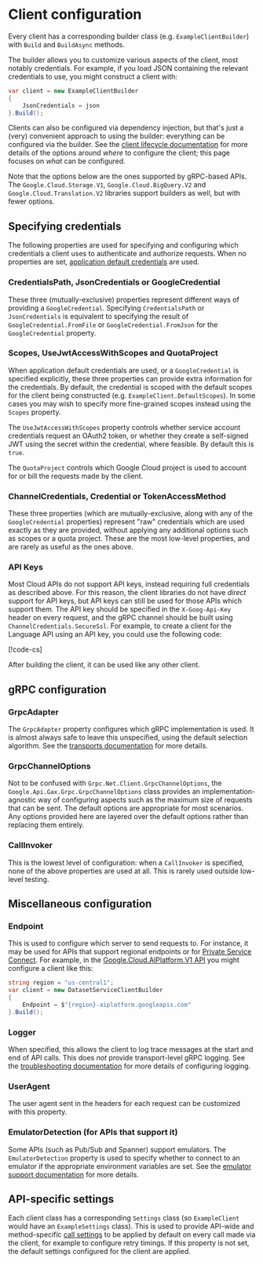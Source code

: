# Client configuration

Every client has a corresponding builder class (e.g. `ExampleClientBuilder`) with `Build` and `BuildAsync`
methods.

The builder allows you to customize various aspects of the client, most notably credentials. For example,
if you load JSON containing the relevant credentials to use, you might construct a client with:

```csharp
var client = new ExampleClientBuilder
{
    JsonCredentials = json
}.Build();
```

Clients can also be configured via dependency injection, but that's just a (very) convenient approach to using the
builder: everything can be configured via the builder. See the [client lifecycle documentation](client-lifecycle.md)
for more details of the options around *where* to configure the client; this page focuses on *what* can
be configured.

Note that the options below are the ones supported by gRPC-based APIs. The `Google.Cloud.Storage.V1`, `Google.Cloud.BigQuery.V2`
and `Google.Cloud.Translation.V2` libraries support builders as well, but with fewer options.

## Specifying credentials

The following properties are used for specifying and configuring which credentials a client
uses to authenticate and authorize requests. When no properties are set,
[application default credentials](https://cloud.google.com/docs/authentication/production#automatically) are used.

### CredentialsPath, JsonCredentials or GoogleCredential

These three (mutually-exclusive) properties represent different ways of providing a `GoogleCredential`. Specifying
`CredentialsPath` or `JsonCredentials` is equivalent to specifying the result of `GoogleCredential.FromFile` or
`GoogleCredential.FromJson` for the `GoogleCredential` property.

### Scopes, UseJwtAccessWithScopes and QuotaProject

When application default credentials are used, or a `GoogleCredential` is specified explicitly,
these three properties can provide extra information for the credentials. By default, the credential is scoped
with the default scopes for the client being constructed (e.g. `ExampleClient.DefaultScopes`). In some cases you
may wish to specify more fine-grained scopes instead using the `Scopes` property.

The `UseJwtAccessWithScopes` property controls whether service account credentials request an OAuth2 token, or whether they create
a self-signed JWT using the secret within the credential, where feasible. By default this is `true`.

The `QuotaProject` controls which Google Cloud project is used to account for or bill the requests made by the client.

### ChannelCredentials, Credential or TokenAccessMethod

These three properties (which are mutually-exclusive, along with any of the `GoogleCredential` properties)
represent "raw" credentials which are used exactly as they are provided, without
applying any additional options such as scopes or a quota project. These are the most low-level
properties, and are rarely as useful as the ones above.

### API Keys

Most Cloud APIs do not support API keys, instead requiring full credentials as described above. For this
reason, the client libraries do not have *direct* support for API keys, but API keys can still be used
for those APIs which support them. The API key should be specified in the `X-Goog-Api-Key` header on
every request, and the gRPC channel should be built using `ChannelCredentials.SecureSsl`. For example,
to create a client for the Language API using an API key, you could use the following code:

[!code-cs[](../examples/help.Configuration.txt#ApiKey)]

After building the client, it can be used like any other client.

## gRPC configuration

### GrpcAdapter

The `GrpcAdapter` property configures which gRPC implementation is used. It is almost always safe to leave this unspecified,
using the default selection algorithm. See the [transports documentation](transports.md) for more details.

### GrpcChannelOptions

Not to be confused with `Grpc.Net.Client.GrpcChannelOptions`, the `Google.Api.Gax.Grpc.GrpcChannelOptions` class provides
an implementation-agnostic way of configuring aspects such as the maximum size of requests that can be sent. The default
options are appropriate for most scenarios. Any options provided here are layered over the default options rather than
replacing them entirely.

### CallInvoker

This is the lowest level of configuration: when a `CallInvoker` is specified, none of the above properties are
used at all. This is rarely used outside low-level testing.

## Miscellaneous configuration

### Endpoint

This is used to configure which server to send requests to. For instance, it may be used for APIs that support regional endpoints
or for [Private Service Connect](https://cloud.google.com/vpc/docs/configure-private-service-connect-apis#configure-p-dns).
For example, in the [Google.Cloud.AIPlatform.V1 API](https://cloud.google.com/dotnet/docs/reference/Google.Cloud.AIPlatform.V1/latest)
you might configure a client like this:

```csharp
string region = "us-central1";
var client = new DatasetServiceClientBuilder
{
    Endpoint = $"{region}-aiplatform.googleapis.com"
}.Build();
```

### Logger

When specified, this allows the client to log trace messages at the start and end of API calls. This
does *not* provide transport-level gRPC logging. See the [troubleshooting documentation](troubleshooting.md)
for more details of configuring logging.

### UserAgent

The user agent sent in the headers for each request can be customized with this property.

### EmulatorDetection (for APIs that support it)

Some APIs (such as Pub/Sub and Spanner) support emulators. The `EmulatorDetection` property is used
to specify whether to connect to an emulator if the appropriate environment variables are set. See
the [emulator support documentation](emulators.md) for more details.

## API-specific settings

Each client class has a corresponding `Settings` class (so `ExampleClient` would have an `ExampleSettings` class).
This is used to provide API-wide and method-specific [call settings](call-settings.md) to be applied by default
on every call made via the client, for example to configure retry timings. If this property is not set,
the default settings configured for the client are applied.
